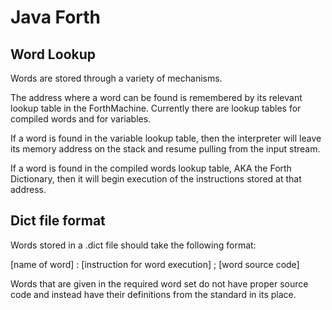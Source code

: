 # Java Forth


## Word Lookup

Words are stored through a variety of mechanisms.

The address where a word can be found is remembered by its 
relevant lookup table in the ForthMachine. Currently there
are lookup tables for compiled words and for variables.

If a word is found in the variable lookup table, then the 
interpreter will leave its memory address on the stack and 
resume pulling from the input stream.

If a word is found in the compiled words lookup table, AKA 
the Forth Dictionary, then it will begin execution of the
instructions stored at that address.

## Dict file format

Words stored in a .dict file should take the following format:

[name of word] : [instruction for word execution] ; 
[word source code]

Words that are given in the required word set do not have proper 
source code and instead have their definitions from the standard
in its place.
